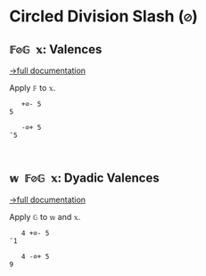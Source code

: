 # Circled Division Slash (`⊘`)

## `𝔽⊘𝔾 𝕩`: Valences
[→full documentation](https://mlochbaum.github.io/BQN/doc/valences.html)

Apply `𝔽` to `𝕩`.

```bqn
   +⊘- 5
5

   -⊘+ 5
¯5



```
## `𝕨 𝔽⊘𝔾 𝕩`: Dyadic Valences
[→full documentation](https://mlochbaum.github.io/BQN/doc/valences.html)

Apply `𝔾` to `𝕨` and `𝕩`.

```bqn
   4 +⊘- 5
¯1

   4 -⊘+ 5
9
```
